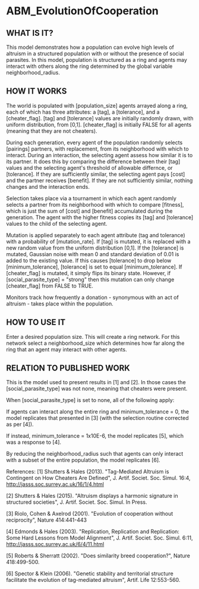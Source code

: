 # ABM_EvolutionOfCooperation

## WHAT IS IT?

This model demonstrates how a population can evolve high levels of altruism in a structured population with or without the presence of social parasites. In this model, population is structured as a ring and agents may interact with others along the ring determined by the global variable neighborhood_radius.

## HOW IT WORKS

The world is populated with [population_size] agents arrayed along a ring, each of which has three attributes: a [tag], a [tolerance], and a [cheater_flag]. [tag] and [tolerance] values are initially randomly drawn, with uniform distribution, from [0,1]. [cheater_flag] is initially FALSE for all agents (meaning that they are not cheaters).

During each generation, every agent of the population randomly selects [pairings] partners, with replacement, from its neighborhood with which to interact. During an interaction, the selecting agent assess how similar it is to its partner. It does this by comparing the difference between their [tag] values and the selecting agent's threshold of allowable differnce, or [tolerance]. If they are sufficiently similar, the selecting agent pays [cost] and the partner receives [benefit]. If they are not sufficiently similar, nothing changes and the interaction ends.

Selection takes place via a tournament in which each agent randomly selects a partner from its neighborhood with which to compare [fitness], which is just the sum of [cost] and [benefit] accumulated during the generation. The agent with the higher fitness copies its [tag] and [tolerance] values to the child of the selecting agent.

Mutation is applied separately to each agent attribute (tag and tolerance) with a probability of [mutation_rate]. If [tag] is mutated, it is replaced with a new random value from the uniform distribution [0,1]. If the [tolerance] is mutated, Gaussian noise with mean 0 and standard deviation of 0.01 is added to the existing value. If this causes [tolerance] to drop below [minimum_tolerance], [tolerance] is set to equal [minimum_tolerance]. If [cheater_flag] is mutated, it simply flips its binary state. However, if [social_parasite_type] = "strong" then this mutation can only change [cheater_flag] from FALSE to TRUE.

Monitors track how frequently a donation - synonymous with an act of altruism - takes place within the population.

## HOW TO USE IT

Enter a desired population size. This will create a ring network. For this network select a neighborhood_size which determines how far along the ring that an agent may interact with other agents.

## RELATION TO PUBLISHED WORK

This is the model used to present results in [1] and [2]. In those cases the [social_parasite_type] was not none, meaning that cheaters were present.

When [social_parasite_type] is set to none, all of the following apply:

If agents can interact along the entire ring and minimum_tolerance = 0, the model replicates that presented in [3] (with the selection routine corrected as per [4]).

If instead, minimum_tolerance = 1x10E-6, the model replicates [5], which was a response to [4].

By reducing the neighborhood_radius such that agents can only interact with a subset of the entire population, the model replicates [6].

References:
[1] Shutters & Hales (2013). "Tag-Mediated Altruism is Contingent on How Cheaters Are Defined", J. Artif. Societ. Soc. Simul. 16:4, http://jasss.soc.surrey.ac.uk/16/1/4.html

[2] Shutters & Hales (2015). "Altruism displays a harmonic signature in structured societies", J. Artif. Societ. Soc. Simul. In Press.

[3] Riolo, Cohen & Axelrod (2001). "Evolution of cooperation without reciprocity", Nature 414:441-443

[4] Edmonds & Hales (2003). "Replication, Replication and Replication: Some Hard Lessons from Model Alignment", J. Artif. Societ. Soc. Simul. 6:11, http://jasss.soc.surrey.ac.uk/6/4/11.html

[5] Roberts & Sherratt (2002). "Does similarity breed cooperation?", Nature 418:499-500.

[6] Spector & Klein (2006). "Genetic stability and territorial structure facilitate the evolution of tag-mediated altruism", Artif. Life 12:553-560.
